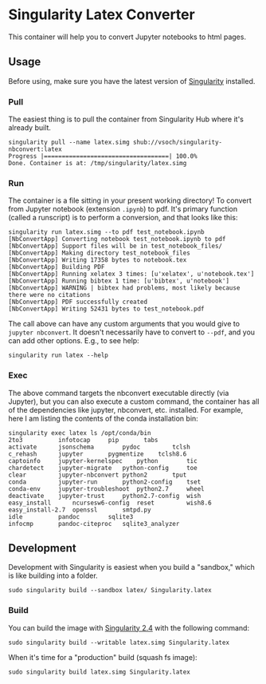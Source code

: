 # Singularity Latex Converter

This container will help you to convert Jupyter notebooks to html pages.


## Usage
Before using, make sure you have the latest version of [Singularity](https://singularityware.github.io) installed.

### Pull

The easiest thing is to pull the container from Singularity Hub where it's already built.

```
singularity pull --name latex.simg shub://vsoch/singularity-nbconvert:latex
Progress |===================================| 100.0% 
Done. Container is at: /tmp/singularity/latex.simg
```

### Run 
The container is a file sitting in your present working directory! To convert from Jupyter notebook (extension `.ipynb`) to pdf. It's primary function (called a runscript) is to perform a conversion, and that looks like this:


```
singularity run latex.simg --to pdf test_notebook.ipynb
[NbConvertApp] Converting notebook test_notebook.ipynb to pdf
[NbConvertApp] Support files will be in test_notebook_files/
[NbConvertApp] Making directory test_notebook_files
[NbConvertApp] Writing 17358 bytes to notebook.tex
[NbConvertApp] Building PDF
[NbConvertApp] Running xelatex 3 times: [u'xelatex', u'notebook.tex']
[NbConvertApp] Running bibtex 1 time: [u'bibtex', u'notebook']
[NbConvertApp] WARNING | bibtex had problems, most likely because there were no citations
[NbConvertApp] PDF successfully created
[NbConvertApp] Writing 52431 bytes to test_notebook.pdf
```

The call above can have any custom arguments that you would give to `jupyter nbconvert`. It doesn't necessarily have to convert to `--pdf`, and you can add other options. E.g., to see help:


```
singularity run latex --help

```


### Exec
The above command targets the nbconvert executable directly (via Jupyter), but you can also execute a custom command, the container has all of the dependencies like jupyter, nbconvert, etc. installed. For example, here I am listing the contents of the conda installation bin:

```
singularity exec latex ls /opt/conda/bin
2to3		  infotocap		pip		  tabs
activate	  jsonschema		pydoc		  tclsh
c_rehash	  jupyter		pygmentize	  tclsh8.6
captoinfo	  jupyter-kernelspec	python		  tic
chardetect	  jupyter-migrate	python-config	  toe
clear		  jupyter-nbconvert	python2		  tput
conda		  jupyter-run		python2-config	  tset
conda-env	  jupyter-troubleshoot	python2.7	  wheel
deactivate	  jupyter-trust		python2.7-config  wish
easy_install	  ncursesw6-config	reset		  wish8.6
easy_install-2.7  openssl		smtpd.py
idle		  pandoc		sqlite3
infocmp		  pandoc-citeproc	sqlite3_analyzer
```


## Development
Development with Singularity is easiest when you build a "sandbox," which is like building into a folder.


```
sudo singularity build --sandbox latex/ Singularity.latex
```

### Build

You can build the image with [Singularity 2.4](https://singularityware.github.io) with the following command:

```
sudo singularity build --writable latex.simg Singularity.latex
```

When it's time for a "production" build (squash fs image):

```
sudo singularity build latex.simg Singularity.latex
```
